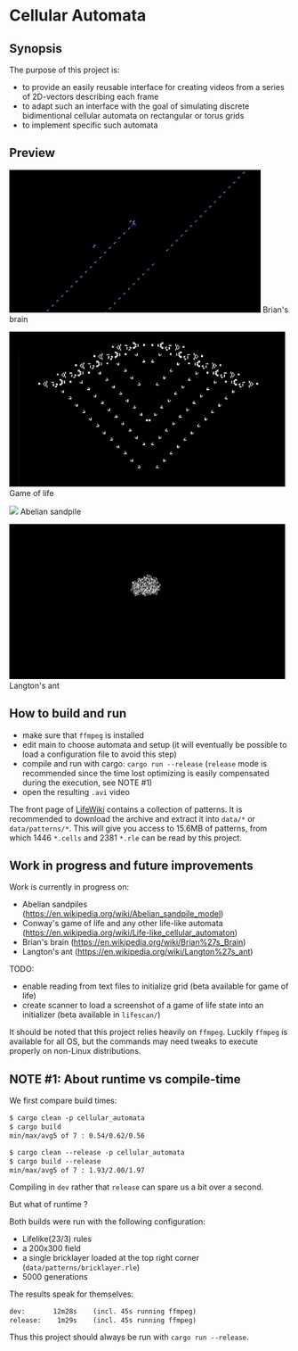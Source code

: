 # Cellular Automata

## Synopsis

The purpose of this project is:
- to provide an easily reusable interface for creating videos from a series of 2D-vectors describing each frame
- to adapt such an interface with the goal of simulating discrete bidimentional cellular automata on rectangular or torus grids
- to implement specific such automata

## Preview

![](img/brain_capture.gif)
Brian's brain


![](img/glider_guns.gif)
Game of life


![](img/sandpile.gif)
Abelian sandpile


![](img/ants.gif)
Langton's ant



## How to build and run

- make sure that `ffmpeg` is installed
- edit main to choose automata and setup (it will eventually be possible to load a configuration file to avoid this step)
- compile and run with cargo: `cargo run --release` (`release` mode is recommended since the time lost optimizing is easily compensated during the execution, see NOTE #1)
- open the resulting `.avi` video

The front page of [LifeWiki](https://www.conwaylife.com/wiki) contains a collection of patterns. It is recommended to download the archive and extract it into `data/*` or `data/patterns/*`.
This will give you access to 15.6MB of patterns, from which 1446 `*.cells` and 2381 `*.rle` can be read by this project.


## Work in progress and future improvements

Work is currently in progress on:
- Abelian sandpiles (https://en.wikipedia.org/wiki/Abelian_sandpile_model)
- Conway's game of life and any other life-like automata (https://en.wikipedia.org/wiki/Life-like_cellular_automaton)
- Brian's brain (https://en.wikipedia.org/wiki/Brian%27s_Brain)
- Langton's ant (https://en.wikipedia.org/wiki/Langton%27s_ant)


TODO:
- enable reading from text files to initialize grid (beta available for game of life)
- create scanner to load a screenshot of a game of life state into an initializer (beta available in `lifescan/`)


It should be noted that this project relies heavily on `ffmpeg`. Luckily `ffmpeg` is available for all OS, but the commands may need tweaks to execute properly on non-Linux distributions.


## NOTE #1: About runtime vs compile-time

We first compare build times:

```
$ cargo clean -p cellular_automata
$ cargo build
min/max/avg5 of 7 : 0.54/0.62/0.56
```
```
$ cargo clean --release -p cellular_automata
$ cargo build --release
min/max/avg5 of 7 : 1.93/2.00/1.97
```

Compiling in `dev` rather that `release` can spare us a bit over a second.

But what of runtime ?

Both builds were run with the following configuration:
- Lifelike(23/3) rules
- a 200x300 field
- a single bricklayer loaded at the top right corner (`data/patterns/bricklayer.rle`)
- 5000 generations

The results speak for themselves:
```
dev:       12m28s    (incl. 45s running ffmpeg)
release:    1m29s    (incl. 45s running ffmpeg)
```
Thus this project should always be run with `cargo run --release`.
